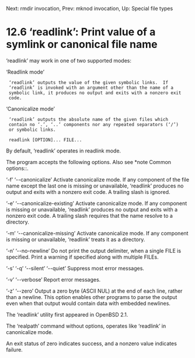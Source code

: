 Next: rmdir invocation,  Prev: mknod invocation,  Up: Special file types

12.6 ‘readlink’: Print value of a symlink or canonical file name
================================================================

‘readlink’ may work in one of two supported modes:

‘Readlink mode’

     ‘readlink’ outputs the value of the given symbolic links.  If
     ‘readlink’ is invoked with an argument other than the name of a
     symbolic link, it produces no output and exits with a nonzero exit
     code.

‘Canonicalize mode’

     ‘readlink’ outputs the absolute name of the given files which
     contain no ‘.’, ‘..’ components nor any repeated separators (‘/’)
     or symbolic links.

     readlink [OPTION]... FILE...

   By default, ‘readlink’ operates in readlink mode.

   The program accepts the following options.  Also see *note Common
options::.

‘-f’
‘--canonicalize’
     Activate canonicalize mode.  If any component of the file name
     except the last one is missing or unavailable, ‘readlink’ produces
     no output and exits with a nonzero exit code.  A trailing slash is
     ignored.

‘-e’
‘--canonicalize-existing’
     Activate canonicalize mode.  If any component is missing or
     unavailable, ‘readlink’ produces no output and exits with a nonzero
     exit code.  A trailing slash requires that the name resolve to a
     directory.

‘-m’
‘--canonicalize-missing’
     Activate canonicalize mode.  If any component is missing or
     unavailable, ‘readlink’ treats it as a directory.

‘-n’
‘--no-newline’
     Do not print the output delimiter, when a single FILE is specified.
     Print a warning if specified along with multiple FILEs.

‘-s’
‘-q’
‘--silent’
‘--quiet’
     Suppress most error messages.

‘-v’
‘--verbose’
     Report error messages.

‘-z’
‘--zero’
     Output a zero byte (ASCII NUL) at the end of each line, rather than
     a newline.  This option enables other programs to parse the output
     even when that output would contain data with embedded newlines.

   The ‘readlink’ utility first appeared in OpenBSD 2.1.

   The ‘realpath’ command without options, operates like ‘readlink’ in
canonicalize mode.

   An exit status of zero indicates success, and a nonzero value
indicates failure.

